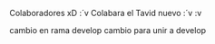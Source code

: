 Colaboradores xD
:´v
Colabara el Tavid
nuevo :´v
:v

cambio en rama develop
cambio para unir a develop
